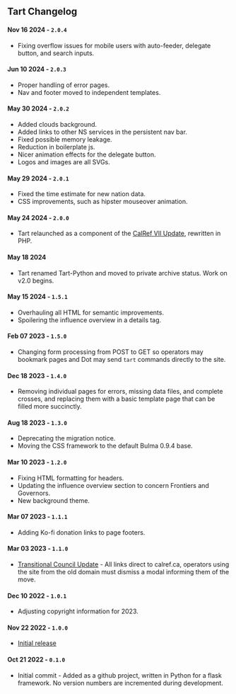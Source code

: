 ## Tart Changelog

#### Nov 16 2024 - `2.0.4`
- Fixing overflow issues for mobile users with auto-feeder, delegate button, and search inputs.

#### Jun 10 2024 - `2.0.3`
- Proper handling of error pages.
- Nav and footer moved to independent templates.

#### May 30 2024 - `2.0.2`
- Added clouds background.
- Added links to other NS services in the persistent nav bar.
- Fixed possible memory leakage.
- Reduction in boilerplate js.
- Nicer animation effects for the delegate button.
- Logos and images are all SVGs.

#### May 29 2024 - `2.0.1`
- Fixed the time estimate for new nation data.
- CSS improvements, such as hipster mouseover animation.

#### May 24 2024 - `2.0.0`
- Tart relaunched as a component of the [CalRef VII Update](https://forum.calref.ca/index.php?msg=4550), rewritten in PHP.

#### May 18 2024
- Tart renamed Tart-Python and moved to private archive status. Work on v2.0 begins.

#### May 15 2024 - `1.5.1`
- Overhauling all HTML for semantic improvements.
- Spoilering the influence overview in a details tag.

#### Feb 07 2023 - `1.5.0`
- Changing form processing from POST to GET so operators may bookmark pages and Dot may send `tart` commands directly to the site.

#### Dec 18 2023 - `1.4.0`
- Removing individual pages for errors, missing data files, and complete crosses, and replacing them with a basic template page that can be filled more succinctly.

#### Aug 18 2023 - `1.3.0`
- Deprecating the migration notice.
- Moving the CSS framework to the default Bulma 0.9.4 base.

#### Mar 10 2023 - `1.2.0`
- Fixing HTML formatting for headers.
- Updating the influence overview section to concern Frontiers and Governors.
- New background theme.

#### Mar 07 2023 - `1.1.1`
- Adding Ko-fi donation links to page footers.

#### Mar 03 2023 - `1.1.0`
- [Transitional Council Update](https://forum.calref.ca/index.php?msg=4186) - All links direct to calref.ca, operators using the site from the old domain must dismiss a modal informing them of the move.

#### Dec 10 2022 - `1.0.1`
- Adjusting copyright information for 2023.

#### Nov 22 2022 - `1.0.0`
- [Initial release](https://forum.calref.ca/index.php?msg=3948)

#### Oct 21 2022 - `0.1.0`
- Initial commit - Added as a github project, written in Python for a flask framework. No version numbers are incremented during development.